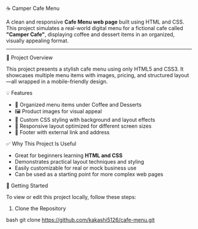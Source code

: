 ☕ Camper Cafe Menu

A clean and responsive **Cafe Menu web page** built using HTML and CSS. This project simulates a real-world digital menu for a fictional cafe called **"Camper Cafe"**, displaying coffee and dessert items in an organized, visually appealing format.

---

📌 Project Overview

This project presents a stylish cafe menu using only HTML5 and CSS3. It showcases multiple menu items with images, pricing, and structured layout—all wrapped in a mobile-friendly design.



💡 Features

- 🧾 Organized menu items under Coffee and Desserts
- 🖼️ Product images for visual appeal
- 🎨 Custom CSS styling with background and layout effects
- 📱 Responsive layout optimized for different screen sizes
- 🔗 Footer with external link and address



✅ Why This Project Is Useful

- Great for beginners learning **HTML and CSS**
- Demonstrates practical layout techniques and styling
- Easily customizable for real or mock business use
- Can be used as a starting point for more complex web pages


🚀 Getting Started

To view or edit this project locally, follow these steps:
  
1. Clone the Repository

bash
git clone https://github.com/kakashi5126/cafe-menu.git
